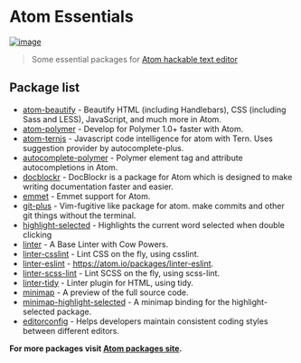 # Atom Essentials
[![image](https://atom.io/assets/logo-0aa107f965425de0266a7cf172ca0af8.png)](https://atom.io/)

> Some essential packages for [Atom hackable text editor](https://atom.io/)

## Package list

* [atom-beautify](https://atom.io/packages/atom-beautify) - Beautify HTML (including Handlebars), CSS (including Sass and LESS), JavaScript, and much more in Atom.
* [atom-polymer](https://atom.io/packages/atom-polymer) - Develop for Polymer 1.0+ faster with Atom.
* [atom-ternjs](https://atom.io/packages/atom-ternjs) - Javascript code intelligence for atom with Tern. Uses suggestion provider by autocomplete-plus.
* [autocomplete-polymer](https://atom.io/packages/autocomplete-polymer) - Polymer element tag and attribute autocompletions in Atom.
* [docblockr](https://atom.io/packages/docblockr) - DocBlockr is a package for Atom which is designed to make writing documentation faster and easier.
* [emmet](https://atom.io/packages/emmet) - Emmet support for Atom.
* [git-plus](https://atom.io/packages/git-plus) - Vim-fugitive like package for atom. make commits and other git things without the terminal.
* [highlight-selected](https://atom.io/packages/highlight-selected) - Highlights the current word selected when double clicking
* [linter](https://atom.io/packages/linter) - A Base Linter with Cow Powers.
* [linter-csslint](https://atom.io/packages/linter-csslint) - Lint CSS on the fly, using csslint.
* [linter-eslint](https://atom.io/packages/linter-eslint) - https://atom.io/packages/linter-eslint.
* [linter-scss-lint](https://atom.io/packages/linter-scss-lint) - Lint SCSS on the fly, using scss-lint.
* [linter-tidy](https://atom.io/packages/linter-tidy) - Linter plugin for HTML, using tidy.
* [minimap](https://atom.io/packages/minimap) - A preview of the full source code.
* [minimap-highlight-selected](https://atom.io/packages/minimap-highlight-selected) - A minimap binding for the highlight-selected package.
* [editorconfig](https://atom.io/packages/editorconfig) - Helps developers maintain consistent coding styles between different editors.

**For more packages visit [Atom packages site](https://atom.io/packages).**
